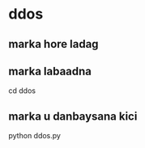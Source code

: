 # ddos

## marka hore ladag 
## marka labaadna

cd ddos 

## marka u danbaysana kici

python ddos.py
